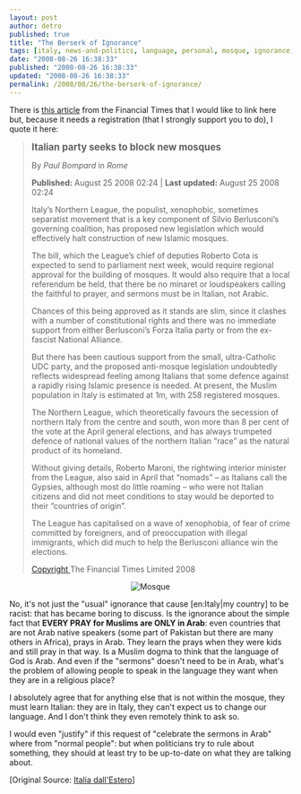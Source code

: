 ```yaml
---
layout: post
author: detro
published: true
title: "The Berserk of Ignorance"
tags: [italy, news-and-politics, language, personal, mosque, ignorance, politics, arab, religion, north-league, laugh, english, curiosity, law, issue]
date: "2008-08-26 16:38:33"
published: "2008-08-26 16:38:33"
updated: "2008-08-26 16:38:33"
permalink: /2008/08/26/the-berserk-of-ignorance/
---
```


There is <a href="http://www.ft.com/cms/s/0/b862eb8c-721b-11dd-a44a-0000779fd18c.html?nclick_check=1">this article</a> from the Financial Times that I would like to link here but, because it needs a registration (that I strongly support you to do), I quote it here:
<blockquote>
<strong style="font-size: 120%; ">Italian party seeks to block new mosques</strong>

By <em>Paul Bompard</em> in <em>Rome</em>

<strong>Published:</strong> August 25 2008 02:24 | <strong>Last updated:</strong> August 25 2008 02:24

Italy’s Northern League, the populist, xenophobic, sometimes separatist movement that is a key component of Silvio Berlusconi’s governing coalition, has proposed new legislation which would effectively halt construction of new Islamic mosques.

The bill, which the League’s chief of deputies Roberto Cota is expected to send to parliament next week, would require regional approval for the building of mosques. It would also require that a local referendum be held, that there be no minaret or loudspeakers calling the faithful to prayer, and sermons must be in Italian, not Arabic.

Chances of this being approved as it stands are slim, since it clashes with a number of constitutional rights and there was no immediate support from either Berlusconi’s Forza Italia party or from the ex-fascist National Alliance.

But there has been cautious support from the small, ultra-Catholic UDC party, and the proposed anti-mosque legislation undoubtedly reflects widespread feeling among Italians that some defence against a rapidly rising Islamic presence is needed. At present, the Muslim population in Italy is estimated at 1m, with 258 registered mosques.

The Northern League, which theoretically favours the secession of northern Italy from the centre and south, won more than 8 per cent of the vote at the April general elections, and has always trumpeted defence of national values of the northern Italian “race” as the natural product of its homeland.

Without giving details, Roberto Maroni, the rightwing interior minister from the League, also said in April that “nomads” – as Italians call the Gypsies, although most do little roaming – who were not Italian citizens and did not meet conditions to stay would be deported to their “countries of origin”.

The League has capitalised on a wave of xenophobia, of fear of crime committed by foreigners, and of preoccupation with illegal immigrants, which did much to help the Berlusconi alliance win the elections.

<a href="http://www.ft.com/servicestools/help/copyright">Copyright </a>The Financial Times Limited 2008
</blockquote>
<div align="center"><img src="http://static.howstuffworks.com/gif/kaaba-and-al-haram-mosque-landmark-1.jpg" alt="Mosque" /></div>

No, it's not just the "usual" ignorance that cause [en:Italy|my country] to be racist: that has became boring to discuss.
Is the ignorance about the simple fact that <strong>EVERY PRAY for Muslims are ONLY in Arab</strong>: even countries that are not Arab native speakers (some part of Pakistan but there are many others in Africa), prays in Arab. They learn the prays when they were kids and still pray in that way. Is a Muslim dogma to think that the language of God is Arab. And even if the "sermons" doesn't need to be in Arab, what's the problem of allowing people to speak in the language they want when they are in a religious place?

I absolutely agree that for anything else that is not within the mosque, they must learn Italian: they are in Italy, they can't expect us to change our language. And I don't think they even remotely think to ask so.

I would even "justify" if this request of "celebrate the sermons in Arab" where from "normal people": but when politicians try to rule about something, they should at least try to be up-to-date on what they are talking about.

[Original Source: <a href="http://italiadallestero.info/archives/627">Italia dall'Estero</a>] 
